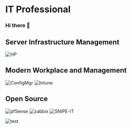 # IT Professional
### Hi there 👋
## Server Infrastructure Management
![HP](https://img.shields.io/badge/HPE-Administrator-2A7F0A?style=for-the-badge&logo=hp)

## Modern Workplace and Management
![ConfigMgr](https://img.shields.io/badge/ConfigMgr-Administrator-2A7F0A?style=for-the-badge&logo=windows)
![Intune](https://img.shields.io/badge/Intune-Administrator-2A7F0A?style=for-the-badge&logo=microsoft)

## Open Source
![pfSense](https://img.shields.io/badge/pfSense-B20000?style=for-the-badge&logo=pfsense)
![zabbix](https://img.shields.io/badge/zabbix-B20000?style=for-the-badge&logo=zabbix)
![SNIPE-IT](https://img.shields.io/badge/snipeit-701B6F?style=for-the-badge&logo=snipe)

![test](https://img.shields.io/badge/test-test-brightgreen)

<!--
**jays1ngh/jays1ngh** is a ✨ _special_ ✨ repository because its `README.md` (this file) appears on your GitHub profile.
### Check my portfolio portfolio.masteringmdm.com
Here are some ideas to get you started:

- 🔭 I’m currently working on ...
- 🌱 I’m currently learning ...
- 👯 I’m looking to collaborate on ...
- 🤔 I’m looking for help with ...
- 💬 Ask me about ...
- 📫 How to reach me: ...
- 😄 Pronouns: ...
- ⚡ Fun fact: ...
-->

